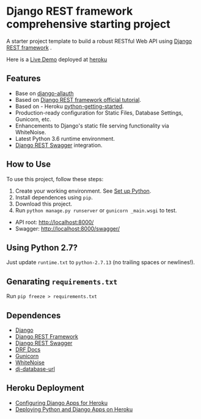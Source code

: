# Django REST framework comprehensive starting project

A starter project template to build a robust RESTful Web API using [Django REST framework](http://www.django-rest-framework.org/) .

Here is a [Live Demo](https://yuxi-m-api.herokuapp.com/) deployed at [heroku](http://heroku.com)

## Features

- Base on [django-allauth](https://github.com/pennersr/django-allauth)
- Based on [Django REST framework official tutorial](http://www.django-rest-framework.org/tutorial/quickstart/).
- Based on - Heroku [python-getting-started](https://github.com/heroku/python-getting-started).
- Production-ready configuration for Static Files, Database Settings, Gunicorn, etc.
- Enhancements to Django's static file serving functionality via WhiteNoise.
- Latest Python 3.6 runtime environment. 
- [Django REST Swagger](https://django-rest-swagger.readthedocs.io/en/latest/) integration.

## How to Use

To use this project, follow these steps:

1. Create your working environment.  See [Set up Python](http://sourabhbajaj.com/mac-setup/Python/README.html).
2. Install dependences using `pip`.  
3. Download this project.
4. Run `python manage.py runserver` or `gunicorn _main.wsgi` to test.

- API root: [http://localhost:8000/](http://localhost:8000/) 
- Swagger: [http://localhost:8000/swagger/](http://localhost:8000/swagger/)

## Using Python 2.7?

Just update `runtime.txt` to `python-2.7.13` (no trailing spaces or newlines!).

## Genarating `requirements.txt`

Run `pip freeze > requirements.txt`

## Dependences

- [Django](https://www.djangoproject.com/)
- [Django REST Framework](http://www.django-rest-framework.org/)
- [Django REST Swagger](https://django-rest-swagger.readthedocs.io/)
- [DRF Docs](http://drfdocs.com/)
- [Gunicorn](https://warehouse.python.org/project/gunicorn/)
- [WhiteNoise](https://warehouse.python.org/project/whitenoise/)
- [dj-database-url](https://warehouse.python.org/project/dj-database-url/)

## Heroku Deployment
- [Configuring Django Apps for Heroku](https://devcenter.heroku.com/articles/django-app-configuration)
- [Deploying Python and Django Apps on Heroku](https://devcenter.heroku.com/articles/deploying-python)
